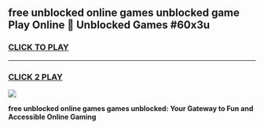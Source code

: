 
## free unblocked online games unblocked game Play Online 👋 Unblocked Games #60x3u
<h3>
<a href="https://premium.freeplayer.one?title=free_unblocked_online_games&ref=21F">CLICK TO PLAY</a></h3>
<hr>

<h3>
<a href="https://premium.freeplayer.one?title=free_unblocked_online_games&ref=21F">CLICK 2 PLAY</a>
  
</h3>

<a href="https://premium.freeplayer.one?title=free_unblocked_online_games&ref=21F/"><img src="https://clearcache.store/games.png"></a>


**free unblocked online games games unblocked: Your Gateway to Fun and Accessible Online Gaming**
